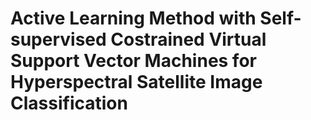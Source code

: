 # Active Learning Method with Self-supervised Costrained Virtual Support Vector Machines for Hyperspectral Satellite Image Classification
